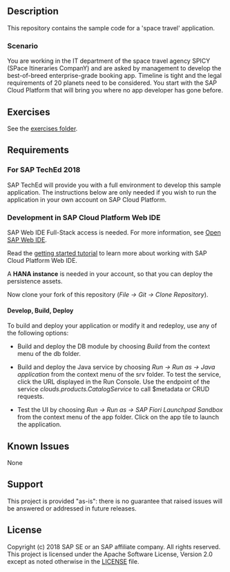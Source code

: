 ## Description
This repository contains the sample code for a 'space travel' application.

### Scenario
You are working in the IT department of the space travel agency SPICY (SPace Itineraries CompanY) and are asked by management to develop the best-of-breed enterprise-grade booking app.
Timeline is tight and the legal requirements of 20 planets need to be considered.  You start with the SAP Cloud Platform that will bring you where no app developer has gone before.

## Exercises

See the [exercises folder](https://github.com/SAP/cloud-sample-spaceflight-java/tree/master/-exercises-).

## Requirements

### For SAP TechEd 2018
SAP TechEd will provide you with a full environment to develop this sample application. The instructions below are only needed if you wish to run the application in your own account on SAP Cloud Platform.

### Development in SAP Cloud Platform Web IDE

SAP Web IDE Full-Stack access is needed. For more information, see [Open SAP Web IDE](https://help.sap.com/viewer/825270ffffe74d9f988a0f0066ad59f0/CF/en-US/51321a804b1a4935b0ab7255447f5f84.html).

Read the [getting started tutorial](https://help.sap.com/viewer//65de2977205c403bbc107264b8eccf4b/Cloud/en-US/5ec8c983a0bf43b4a13186fcf59015fc.html) to learn more about working with SAP Cloud Platform Web IDE.

A **HANA instance** is needed in your account, so that you can deploy the persistence assets.

Now clone your fork of this repository (*File -> Git -> Clone Repository*).

#### Develop, Build, Deploy

To build and deploy your application or modify it and redeploy, use any of the following options:

* Build and deploy the DB module by choosing *Build* from the context menu of the db folder.

* Build and deploy the Java service by choosing *Run -> Run as -> Java application* from the context menu of the srv folder. To test the service, click the URL displayed in the Run Console. Use the endpoint of the service *clouds.products.CatalogService* to call $metadata or CRUD requests.

* Test the UI by choosing *Run -> Run as -> SAP Fiori Launchpad Sandbox* from the context menu of the app folder. Click on the app tile to launch the application.

## Known Issues
None

## Support

This project is provided "as-is": there is no guarantee that raised issues will be answered or addressed in future releases.


## License

Copyright (c) 2018 SAP SE or an SAP affiliate company. All rights reserved.
This project is licensed under the Apache Software License, Version 2.0 except as noted otherwise in the [LICENSE](LICENSE) file.
